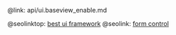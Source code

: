 @link: api/ui.baseview_enable.md

@seolinktop: [best ui framework](https://webix.com)
@seolink: [form control](https://webix.com/widget/form/)